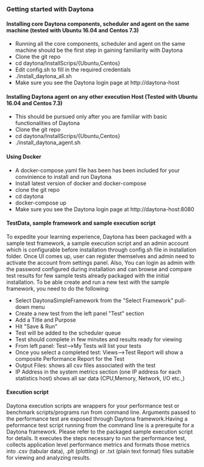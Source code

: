 ### Getting started with Daytona

#### Installing core Daytona components, scheduler and agent on the same machine (tested with Ubuntu 16.04 and Centos 7.3)
* Running all the core components, scheduler and agent on the same machine should be the first step in gaining familiarity with Daytona
* Clone the git repo
* cd daytona/InstallScrips/{Ubuntu,Centos}
* Edit config.sh to fill in the required credentials
* ./install_daytona_all.sh
* Make sure you see the Daytona login page at http://daytona-host

#### Installing Daytona agent on any other execution Host (Tested with Ubuntu 16.04 and Centos 7.3)
* This should be pursued only after you are familiar with basic functionalities of Daytona
* Clone the git repo
* cd daytona/InstallScrips/{Ubuntu,Centos}
* ./install_daytona_agent.sh

#### Using Docker
* A docker-compose.yaml file has been has been included for your convinience to install and run Daytona
* Install latest version of docker and docker-compose
* clone the git repo
* cd daytona
* docker-compose up
* Make sure you see the Daytona login page at http://daytona-host:8080

#### TestData, sample framework and sample execution script
To expedite your learning experience, Daytona has been packaged with a sample test framework, a sample execution script and an admin account which is configurable before installation through config.sh file in installation folder. Once UI comes up, user can register themselves and admin need to activate the account from settings panel. Also, You can login as admin with the password configured during installation and can browse and compare test results for few sample tests already packaged with the initial installation. To be able create and run a new test with the sample framework, you need to do the following:

* Select DaytonaSimpleFramework from the "Select Framework" pull-down menu
* Create a new test from the left panel "Test" section
* Add a Title and Purpose
* Hit "Save & Run"
* Test will be added to the scheduler queue
* Test should complete in few minutes and results ready for viewing
* From left panel: Test-->My Tests will list your tests
* Once you select a completed test: Views-->Test Report will show a composite Performance Report for the Test
* Output Files: shows all csv files associated with the test
* IP Address in the system metrics section (one IP address for each statistics host) shows all sar data (CPU,Memory, Network, I/O etc.,)

#### Execution script
Daytona execution scripts are wrappers for your performance test or benchmark scripts/programs run from command line. Arguments passed to the performance test are exposed through Daytona framework.Having a peformance test script running from the command line is a prerequite for a Daytona framework. Please refer to the packaged sample execution script for details. It executes the steps necessary to run the performance test, collects application level performance metrics and formats those metrics into .csv (tabular data), .plt (plotting) or .txt (plain text format) files suitable for viewing and analyzing results.
